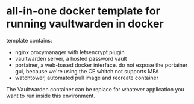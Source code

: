 

# all-in-one docker template for running vaultwarden in docker

template contains:
- nginx proxymanager with letsencrypt plugin 
- vaultwarden server, a hosted password vault
- portainer, a web-based docker interface. do not expose the portainer gui, because we're using the CE whitch not supports MFA
- watchtower, automated pull image and recreate container

The Vaultwarden container can be replace for whatever application you want to run inside this environment. 
